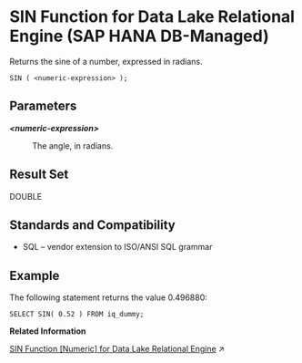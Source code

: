 <!-- loio41f4aed677bc4981bfab2a667390fe1a -->

# SIN Function for Data Lake Relational Engine \(SAP HANA DB-Managed\)

Returns the sine of a number, expressed in radians.



```
SIN ( <numeric-expression> );
```



<a name="loio41f4aed677bc4981bfab2a667390fe1a__section_gkb_my5_vrb"/>

## Parameters


<dl>
<dt><b>

*<numeric-expression\>*

</b></dt>
<dd>

The angle, in radians.



</dd>
</dl>



<a name="loio41f4aed677bc4981bfab2a667390fe1a__section_nt4_my5_vrb"/>

## Result Set

DOUBLE



<a name="loio41f4aed677bc4981bfab2a667390fe1a__section_d4x_my5_vrb"/>

## Standards and Compatibility

-   SQL – vendor extension to ISO/ANSI SQL grammar



<a name="loio41f4aed677bc4981bfab2a667390fe1a__section_sfl_ny5_vrb"/>

## Example

The following statement returns the value 0.496880:

```
SELECT SIN( 0.52 ) FROM iq_dummy;
```

**Related Information**  


[SIN Function \[Numeric\] for Data Lake Relational Engine](https://help.sap.com/viewer/19b3964099384f178ad08f2d348232a9/2024_1_QRC/en-US/a57fd70a84f21015a70cd54791443340.html "Returns the sine of a number, expressed in radians.") :arrow_upper_right:

